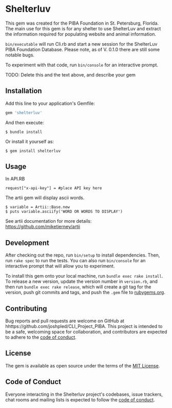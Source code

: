 # Shelterluv

This gem was created for the PIBA Foundation in St. Petersburg, Florida.
The main use for this gem is for any shelter to use ShelterLuv and extract the information required for populating website and animal information. 

`bin/executable` will run Cli.rb and start a new session for the ShelterLuv PIBA Foundation Database.
Please note, as of V. 0.1.0 there are still some notable bugs. 

To experiment with that code, run `bin/console` for an interactive prompt.

TODO: Delete this and the text above, and describe your gem

## Installation

Add this line to your application's Gemfile:

```ruby
gem 'shelterluv'
```

And then execute:

    $ bundle install

Or install it yourself as:

    $ gem install shelterluv

## Usage

In API.RB
```
request["x-api-key"] = #place API key here
```
The artii gem will display ascii words. 
    
    $ variable = Artii::Base.new
    $ puts variable.asciify('WORD OR WORDS TO DISPLAY')

See artii documentation for more details: https://github.com/miketierney/artii

## Development

After checking out the repo, run `bin/setup` to install dependencies. Then, run `rake spec` to run the tests. You can also run `bin/console` for an interactive prompt that will allow you to experiment.

To install this gem onto your local machine, run `bundle exec rake install`. To release a new version, update the version number in `version.rb`, and then run `bundle exec rake release`, which will create a git tag for the version, push git commits and tags, and push the `.gem` file to [rubygems.org](https://rubygems.org).

## Contributing

Bug reports and pull requests are welcome on GitHub at hhttps://github.com/joshpled/CLI_Project_PIBA. This project is intended to be a safe, welcoming space for collaboration, and contributors are expected to adhere to the [code of conduct](https://github.com/joshpled/CLI_Project_PIBA/blob/master/CODE_OF_CONDUCT.md).


## License

The gem is available as open source under the terms of the [MIT License](https://opensource.org/licenses/MIT).

## Code of Conduct

Everyone interacting in the Shelterluv project's codebases, issue trackers, chat rooms and mailing lists is expected to follow the [code of conduct](https://github.com/joshpled/CLI_Project_PIBA/blob/master/CODE_OF_CONDUCT.md).
